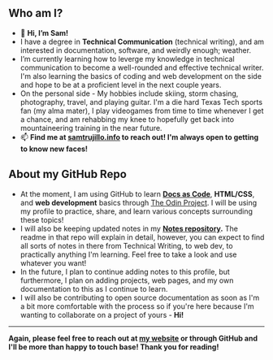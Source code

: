 ## Who am I?
- 👋 **Hi, I’m Sam!**
- I have a degree in **Technical Communication** (technical writing), and am interested in documentation, software, and weirdly enough; weather.
- I’m currently learning how to leverge my knowledge in technical communication to become a well-rounded and effective technical writer. I'm also learning the basics of coding and web development on the side and hope to be at a proficient level in the next couple years.
- On the personal side - My hobbies include skiing, storm chasing, photography, travel, and playing guitar. I'm a die hard Texas Tech sports fan (my alma mater), I play videogames from time to time whenever I get a chance, and am rehabbing my knee to hopefully get back into mountaineering training in the near future. 
- 📫 **Find me at [samtrujillo.info](https://samtrujillo.info) to reach out! I'm always open to getting to know new faces!**

## About my GitHub Repo
* At the moment, I am using GitHub to learn **[Docs as Code](https://www.writethedocs.org/guide/docs-as-code/)**, **HTML/CSS**, and **web development** basics through [The Odin Project](https://www.theodinproject.com/). I will be using my profile to practice, share, and learn various concepts surrounding these topics!
* I will also be keeping updated notes in my **[Notes repository](https://github.com/saloset/Notes).** The readme in that repo will explain in detail, however, you can expect to find all sorts of notes in there from Technical Writing, to web dev, to practically anything I'm learning. Feel free to take a look and use whatever you want! 
* In the future, I plan to continue adding notes to this profile, but furthermore, I plan on adding projects, web pages, and my own documentation to this as I continue to learn.
* I will also be contributing to open source documentation as soon as I'm a bit more comfortable with the process so if you're here because I'm wanting to collaborate on a project of yours - **Hi!**
---
**Again, please feel free to reach out at [my website](https://samtrujillo.info) or through GitHub and I'll be more than happy to touch base! Thank you for reading!**
